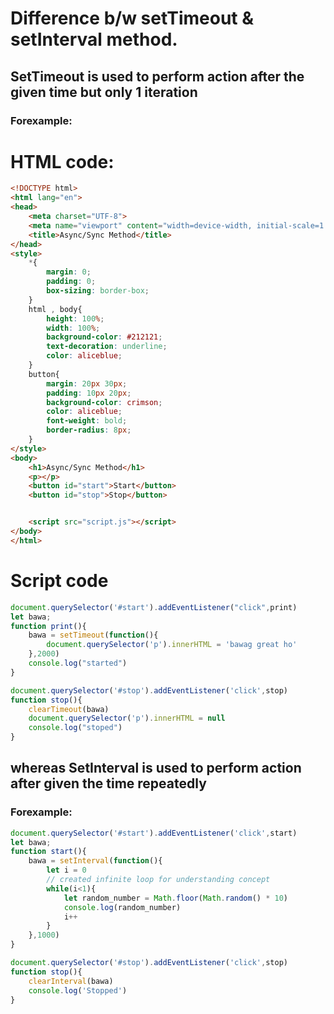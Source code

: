 # Difference b/w setTimeout & setInterval method.

## SetTimeout is used to perform action after the given time but only 1 iteration
### Forexample:
# HTML code:
```HTML
<!DOCTYPE html>
<html lang="en">
<head>
    <meta charset="UTF-8">
    <meta name="viewport" content="width=device-width, initial-scale=1.0">
    <title>Async/Sync Method</title>
</head>
<style>
    *{
        margin: 0;
        padding: 0;
        box-sizing: border-box;
    }
    html , body{
        height: 100%;
        width: 100%;
        background-color: #212121;
        text-decoration: underline;
        color: aliceblue;
    }
    button{
        margin: 20px 30px;
        padding: 10px 20px;
        background-color: crimson;
        color: aliceblue;
        font-weight: bold;
        border-radius: 8px;
    }
</style>
<body>
    <h1>Async/Sync Method</h1>
    <p></p>
    <button id="start">Start</button>
    <button id="stop">Stop</button>


    <script src="script.js"></script>
</body>
</html>
```

# Script code
```Javascript
document.querySelector('#start').addEventListener("click",print)
let bawa;
function print(){
    bawa = setTimeout(function(){
        document.querySelector('p').innerHTML = 'bawag great ho'  
    },2000)
    console.log("started")
}

document.querySelector('#stop').addEventListener('click',stop)
function stop(){
    clearTimeout(bawa)
    document.querySelector('p').innerHTML = null  
    console.log("stoped")
}
```
## whereas SetInterval is used to perform action after given the time repeatedly

### Forexample:
```Javascript
document.querySelector('#start').addEventListener('click',start)
let bawa;
function start(){
    bawa = setInterval(function(){
        let i = 0
        // created infinite loop for understanding concept
        while(i<1){
            let random_number = Math.floor(Math.random() * 10)
            console.log(random_number)
            i++
        }
    },1000)
}

document.querySelector('#stop').addEventListener('click',stop)
function stop(){
    clearInterval(bawa)
    console.log('Stopped')
}
```
